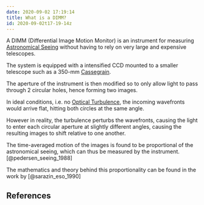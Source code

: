 ```yaml
---
date: 2020-09-02 17:19:14
title: What is a DIMM?
id: 2020-09-02t17-19-14z
---
```


A DIMM (Differential Image Motion Monitor) is an instrument for measuring
[Astronomical Seeing](./2020-08-30t21-49-34z.md) without having to rely on
very large and expensive telescopes.

The system is equipped with a intensified CCD mounted to a smaller telescope
such as a 350-mm
[Cassegrain](https://en.wikipedia.org/wiki/Cassegrain_reflector).

The aperture of the instrument is then modified so to only allow light to pass
through 2 circular holes, hence forming two images.

In ideal conditions, i.e. no [Optical Turbulence](./2020-08-30t21-46-22z.md),
the incoming wavefronts would arrive flat, hitting both circles at the same
angle.

However in reality, the turbulence perturbs the wavefronts, causing the light
to enter each circular aperture at slightly different angles, causing the
resulting images to shift relative to one another.

The time-averaged motion of the images is found to be proportional of the
astronomical seeing, which can thus be measured by the instrument. [@pedersen_seeing_1988]

The mathematics and theory behind this proportionality can be found in the work
by [@sarazin_eso_1990]

## References
